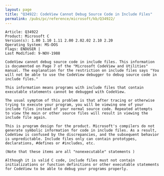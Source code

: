 ```yaml
---
layout: page
title: "Q34922: CodeView Cannot Debug Source Code in Include Files"
permalink: /pubs/pc/reference/microsoft/kb/Q34922/
---
```


	Article: Q34922
	Product: Microsoft C
	Version(s): 1.00 1.10 1.11 2.00 2.02.02 2.10 2.20
	Operating System: MS-DOS
	Flags: ENDUSER |
	Last Modified: 9-NOV-1988
	
	CodeView cannot debug source code in include files. This information
	is documented on Page 7 of the "Microsoft CodeView and Utilities"
	manual. The explanation for the restriction on include files says "You
	will not be able to use the CodeView debugger to debug source code in
	include files."
	
	This information means programs with include files that contain
	executable statements cannot be debugged with CodeView.
	
	The usual symptom of this problem is that after tracing or otherwise
	trying to execute your program, you will be viewing one of your
	include files instead of your normal source code. Repeated attempts
	to view the main or other source files will result in viewing the
	include file again.
	
	This is program design for the product. Microsoft's compilers do not
	generate symbolic information for code in include files. As a result,
	CodeView is confused by the discrepancies, and the subsequent behavior
	is unpredictable. Include files only can contain prototypes,
	declarations, #defines or #includes, etc.
	
	(Note that these items are all "nonexecutable" statements )
	
	Although it is valid C code, include files must not contain
	initializations or function definitions or other executable statements
	for CodeView to be able to debug your programs properly.
